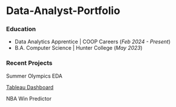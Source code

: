 # Data-Analyst-Portfolio

### Education
- Data Analytics Apprentice | COOP Careers (_Feb 2024 - Present_) 
- B.A. Computer Science | Hunter College (_May 2023_)

### Recent Projects
Summer Olympics EDA

[Tableau Dashboard](https://public.tableau.com/views/TheSummerOlympicsTheDataBehindTheGlobalStageofOurGreatestAthletes/Dashboard2?:language=en-US&:display_count=n&:origin=viz_share_link)




NBA Win Predictor
